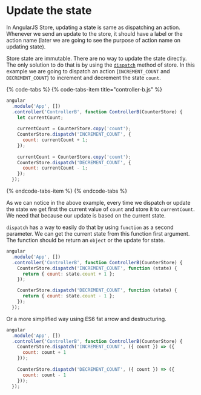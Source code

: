 # Update the state

In AngularJS Store, updating a state is same as dispatching an action. Whenever we send an update to the store, it should have a label or the action name \(later we are going to see the purpose of action name on updating state\).

Store state are immutable. There are no way to update the state directly. The only solution to do that is by using the [`dispatch`](../api-reference/dispatch.md) method of store. In this example we are going to dispatch an action \(`INCREMENT_COUNT` and `DECREMENT_COUNT`\) to increment and decrement the state `count`.

{% code-tabs %}
{% code-tabs-item title="controller-b.js" %}
```javascript
angular
  .module('App', [])
  .controller('ControllerB', function ControllerB(CounterStore) {
    let currentCount;
    
    currentCount = CounterStore.copy('count');
    CounterStore.dispatch('INCREMENT_COUNT', {
      count: currentCount + 1;
    });
    
    currentCount = CounterStore.copy('count');
    CounterStore.dispatch('DECREMENT_COUNT', {
      count: currentCount - 1;
    });
  });
```
{% endcode-tabs-item %}
{% endcode-tabs %}

As we can notice in the above example, every time we dispatch or update the state we get first the current value of `count` and store it to `currentCount`. We need that because our update is based on the current state.

`dispatch` has a way to easily do that by using `function` as a second parameter. We can get the current state from this function first  argument. The function should be return an `object` or the update for state.

```javascript
angular
  .module('App', [])
  .controller('ControllerB', function ControllerB(CounterStore) {
    CounterStore.dispatch('INCREMENT_COUNT', function (state) {
      return { count: state.count + 1 };
    });

    CounterStore.dispatch('DECREMENT_COUNT', function (state) {
      return { count: state.count - 1 };
    });
  });
```

Or a more simplified way using ES6 fat arrow and destructuring.

```javascript
angular
  .module('App', [])
  .controller('ControllerB', function ControllerB(CounterStore) {
    CounterStore.dispatch('INCREMENT_COUNT', ({ count }) => ({
      count: count + 1
    }));
    
    CounterStore.dispatch('DECREMENT_COUNT', ({ count }) => ({
      count: count - 1
    }));
  });
```

